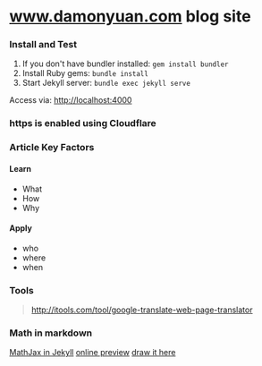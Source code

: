 # www.damonyuan.com blog site

### Install and Test

1. If you don't have bundler installed: `gem install bundler`
2. Install Ruby gems: `bundle install`
3. Start Jekyll server: `bundle exec jekyll serve`

Access via: [http://localhost:4000](http://localhost:4000)

### https is enabled using Cloudflare

### Article Key Factors

#### Learn

- What
- How
- Why

#### Apply

- who
- where
- when

### Tools

> http://itools.com/tool/google-translate-web-page-translator

### Math in markdown

[MathJax in Jekyll](https://quuxplusone.github.io/blog/2018/08/05/mathjax-in-jekyll/)
[online preview](https://www.codecogs.com/latex/eqneditor.php)
[draw it here](http://detexify.kirelabs.org/classify.html)


